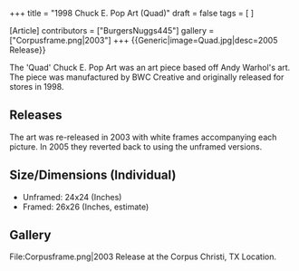+++
title = "1998 Chuck E. Pop Art (Quad)"
draft = false
tags = [ ]

[Article]
contributors = ["BurgersNuggs445"]
gallery = ["Corpusframe.png|2003"]
+++
{{Generic|image=Quad.jpg|desc=2005 Release}}

The 'Quad' Chuck E. Pop Art was an art piece based off Andy Warhol's art. The piece was manufactured by BWC Creative and originally released for stores in 1998.

##  Releases ## 
The art was re-released in 2003 with white frames accompanying each picture. In 2005 they reverted back to using the unframed versions.

##  Size/Dimensions (Individual) ## 

* Unframed: 24x24 (Inches)
* Framed: 26x26 (Inches, estimate)



##  Gallery ## 
<gallery>
File:Corpusframe.png|2003 Release at the Corpus Christi, TX Location.
</gallery>